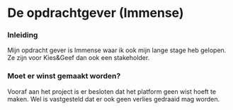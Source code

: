 # De opdrachtgever \(Immense\)

### Inleiding

Mijn opdracht gever is Immense waar ik ook mijn lange stage heb gelopen. Ze zijn voor Kies&Geef dan ook een stakeholder.

### Moet er winst gemaakt worden?

Vooraf aan het project is er besloten dat het platform geen wist hoeft te maken. Wel is vastgesteld dat er ook geen verlies gedraaid mag worden.

